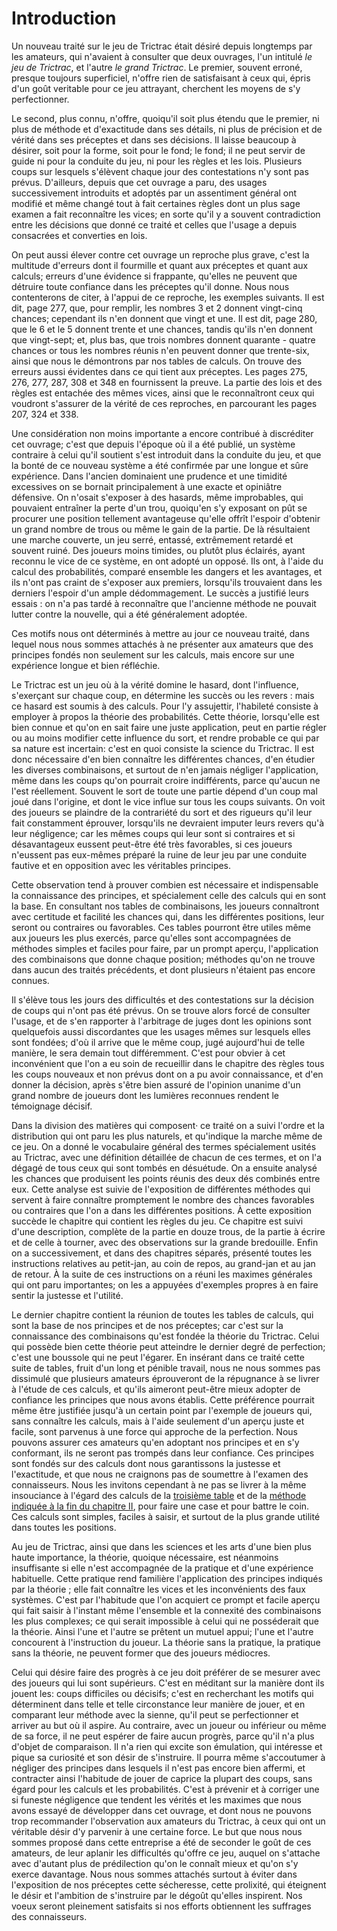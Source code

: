 # Introduction

Un nouveau traité sur le jeu de Trictrac était désiré depuis longtemps par les amateurs, qui n'avaient à consulter que deux ouvrages, l'un intitulé _le jeu de Trictrac_, et l'autre _le grand Trictrac_. Le premier, souvent erroné, presque toujours superficiel, n'offre rien de satisfaisant à ceux qui, épris d'un goût veritable pour ce jeu attrayant, cherchent les moyens de s'y perfectionner.

Le second, plus connu, n'offre, quoiqu'il soit plus étendu que le premier, ni plus de méthode et d'exactitude dans ses détails, ni plus de précision et de vérité dans ses préceptes et dans ses décisions. Il laisse beaucoup à désirer, soit pour la forme, soit pour le fond; le fond; il ne peut servir de guide ni pour la conduite du jeu, ni pour les règles et les lois. Plusieurs coups sur lesquels s'élèvent chaque jour des contestations n'y sont pas prévus. D'ailleurs, depuis que cet ouvrage a paru, des usages successivement introduits et adoptés par un assentiment général ont modifié et même changé tout à fait certaines règles dont un plus sage examen a fait reconnaître les vices; en sorte qu'il y a souvent contradiction entre les décisions que donné ce traité et celles que l'usage a depuis consacrées et converties en lois.

On peut aussi élever contre cet ouvrage un reproche plus grave, c'est la multitude d'erreurs dont il fourmille et quant aux préceptes et quant aux calculs; erreurs d'une évidence si frappante, qu'elles ne peuvent que détruire toute confiance dans les préceptes qu'il donne. Nous nous contenterons de citer, à l'appui de ce reproche, les exemples suivants. Il est dit, page 277, que, pour remplir, les nombres 3 et 2 donnent vingt-cinq chances; cependant ils n'en donnent que vingt et une. Il est dit, page 280, que le 6 et le 5 donnent trente et une chances, tandis qu'ils n'en donnent que vingt-sept; et, plus bas, que trois nombres donnent quarante - quatre chances or tous les nombres réunis n'en peuvent donner que trente-six, ainsi que nous le démontrons par nos tables de calculs. On trouve des erreurs aussi évidentes dans ce qui tient aux préceptes. Les pages 275, 276, 277, 287, 308 et 348 en fournissent la preuve. La partie des lois et des règles est entachée des mêmes vices, ainsi que le reconnaîtront ceux qui voudront s'assurer de la vérité de ces reproches, en parcourant les pages 207, 324 et 338.

Une considération non moins importante a encore contribué à discréditer cet ouvrage; c'est que depuis l'époque où il a été publié, un système contraire à celui qu'il soutient s'est introduit dans la conduite du jeu, et que la bonté de ce nouveau système a été confirmée par une longue et sûre expérience. Dans l'ancien dominaient une prudence et une timidité excessives on se bornait principalement à une exacte et opiniâtre défensive. On n'osait s'exposer à des hasards, même improbables, qui pouvaient entraîner la perte d'un trou, quoiqu'en s'y exposant on pût se procurer une position tellement avantageuse qu'elle offrît l'espoir d'obtenir un grand nombre de trous ou même le gain de la partie. De là résultaient une marche couverte, un jeu serré, entassé, extrêmement retardé et souvent ruiné. Des joueurs moins timides, ou plutôt plus éclairés, ayant reconnu le vice de ce système, en ont adopté un opposé. Ils ont, à l'aide du calcul des probabilités, comparé ensemble les dangers et les avantages, et ils n'ont pas craint de s'exposer aux premiers, lorsqu'ils trouvaient dans les derniers l'espoir d'un ample dédommagement. Le succès a justifié leurs essais : on n'a pas tardé à reconnaître que l'ancienne méthode ne pouvait lutter contre la nouvelle, qui a été généralement adoptée.

Ces motifs nous ont déterminés à mettre au jour ce nouveau traité, dans lequel nous nous sommes attachés à ne présenter aux amateurs que des principes fondés non seulement sur les calculs, mais encore sur une expérience longue et bien réfléchie.

Le Trictrac est un jeu où à la vérité domine le hasard, dont l'influence, s'exerçant sur chaque coup, en détermine les succès ou les revers : mais ce hasard est soumis à des calculs. Pour l'y assujettir, l'habileté consiste à employer à propos la théorie des probabilités. Cette théorie, lorsqu'elle est bien connue et qu'on en sait faire une juste application, peut en partie régler ou au moins modifier cette influence du sort, et rendre probable ce qui par sa nature est incertain: c'est en quoi consiste la science du Trictrac. Il est donc nécessaire d'en bien connaître les différentes chances, d'en étudier les diverses combinaisons, et surtout de n'en jamais négliger l'application, même dans les coups qu'on pourrait croire indifférents,
parce qu'aucun ne l'est réellement. Souvent le sort de toute une partie dépend d'un coup mal joué dans l'origine, et dont le vice influe sur tous les coups suivants. On voit des joueurs se plaindre de la
contrariété du sort et des rigueurs qu'il leur fait constamment éprouver, lorsqu'ils ne devraient imputer leurs revers qu'à leur négligence; car les mêmes coups qui leur sont si contraires et si désavantageux eussent peut-être été très favorables, si ces joueurs n'eussent pas eux-mêmes préparé la ruine de leur jeu par une conduite fautive et en opposition avec les véritables principes.

Cette observation tend à prouver combien est nécessaire et indispensable la connaissance des principes, et spécialement celle des calculs qui en sont la base. En consultant nos tables de combinaisons, les joueurs connaîtront avec certitude et facilité les chances qui, dans les différentes positions, leur seront ou contraires ou favorables. Ces tables pourront être utiles même aux joueurs les plus exercés, parce qu'elles sont accompagnées de méthodes simples et faciles pour faire, par un prompt aperçu, l'application des combinaisons que donne chaque position; méthodes qu'on ne trouve dans aucun des traités précédents, et
dont plusieurs n'étaient pas encore connues.

Il s'élève tous les jours des difficultés et des contestations sur la décision de coups qui n'ont pas été prévus. On se trouve alors forcé de consulter l'usage, et de s'en rapporter à l'arbitrage de juges dont les opinions sont quelquefois aussi discordantes que les usages mêmes sur lesquels elles sont fondées; d'où il arrive que le même coup, jugé aujourd'hui de telle manière, le sera demain tout différemment. C'est pour obvier à cet inconvénient que l'on a eu soin de recueillir dans le chapitre des règles tous les coups nouveaux et non prévus dont on a pu avoir connaissance, et d'en donner la décision, après s'être bien assuré de l'opinion unanime d'un grand nombre de joueurs dont les lumières reconnues rendent le
témoignage décisif.

Dans la division des matières qui composent· ce traité on a suivi l'ordre et la distribution qui ont paru les plus naturels, et qu'indique la marche même de ce jeu. On a donné le vocabulaire général des termes spécialement usités au Trictrac, avec une définition détaillée de chacun de ces termes, et on l'a dégagé de tous ceux qui sont tombés en désuétude. On a ensuite analysé les chances que produisent les points réunis des deux dés combinés entre eux. Cette analyse est suivie de l'exposition de différentes méthodes qui servent
à faire connaître promptement le nombre des chances favorables ou contraires que l'on a dans les différentes positions. À cette exposition succède le chapitre qui contient les règles du jeu. Ce chapitre est suivi d'une description, complète de la partie en douze trous, de la partie à écrire et de celle à tourner, avec des observations sur la grande bredouille. Enfin on a successivement, et dans des chapitres séparés, présenté toutes les instructions relatives au petit-jan, au coin de repos, au grand-jan et au jan de retour. À la suite de ces instructions on a réuni les maximes générales qui ont paru importantes; on les a appuyées d'exemples propres à en faire sentir la justesse et l'utilité.

Le dernier chapitre contient la réunion de toutes les tables de calculs, qui sont la base de nos principes et de nos préceptes; car c'est sur la connaissance des combinaisons qu'est fondée la théorie du Trictrac. Celui qui possède bien cette théorie peut atteindre le dernier degré de perfection; c'est une boussole qui ne peut l'égarer. En insérant dans ce traité cette suite de tables, fruit d'un long et pénible travail, nous ne nous sommes pas dissimulé que plusieurs amateurs éprouveront de la répugnance à se livrer à l'étude de ces calculs, et qu'ils aimeront peut-être mieux adopter de confiance les principes que nous avons établis. Cette préférence pourrait même être justifiée jusqu'à un certain point par l'exemple de joueurs qui, sans connaître les calculs, mais à l'aide seulement d'un aperçu juste et facile, sont parvenus à une force qui approche de la perfection. Nous pouvons assurer ces amateurs qu'en adoptant nos principes et en s'y conformant, ils ne seront pas trompés dans leur confiance. Ces principes sont fondés sur des calculs dont nous garantissons la justesse et l'exactitude, et que nous ne craignons pas de soumettre à l'examen des connaisseurs. Nous les invitons cependant à ne pas se livrer à la même insouciance à l'égard des calculs de la [troisième table](chapitre15/#troisieme-table) et de la [méthode indiquée à la fin du chapitre II](chapitre2/#methode-pour-connaitre-par-un-calcul-tres-simple-le-nombre-des-chances-quon-a-soit-pour-faire-une-case-entiere-soit-pour-battre-le-coin-de-ladversaire), pour faire une case et pour battre le coin. Ces calculs sont simples, faciles à saisir, et surtout de la plus grande utilité dans toutes les positions.

Au jeu de Trictrac, ainsi que dans les sciences et les arts d'une bien plus haute importance, la théorie, quoique nécessaire, est néanmoins insuffisante si elle n'est accompagnée de la pratique et d'une expérience habituelle. Cette pratique rend familière l'application des principes indiqués par la théorie ; elle fait connaître les vices et les inconvénients des faux systèmes. C'est par l'habitude que l'on acquiert ce prompt et facile aperçu qui fait saisir à l'instant même l'ensemble et la connexité des combinaisons les plus complexes; ce qui serait impossible à celui qui ne posséderait que la théorie. Ainsi l'une et l'autre se prêtent un mutuel appui; l'une et l'autre concourent à l'instruction du joueur. La théorie sans la pratique, la pratique sans la théorie, ne peuvent former que des joueurs médiocres.

Celui qui désire faire des progrès à ce jeu doit préférer de se mesurer avec des joueurs qui lui sont supérieurs. C'est en méditant sur la manière dont ils jouent les: coups difficiles ou décisifs; c'est en recherchant les motifs qui déterminent dans telle et telle circonstance leur manière de jouer, et en comparant leur méthode avec la sienne, qu'il peut se perfectionner et arriver au but où il aspire. Au contraire, avec un joueur ou inférieur ou même de sa force, il ne peut espérer de faire aucun progrès, parce qu'il n'a plus d'objet de comparaison. Il n'a rien qui excite son émulation, qui intéresse et pique sa curiosité et son désir de s'instruire. Il pourra même s'accoutumer à négliger des principes dans lesquels il n'est pas encore bien affermi, et contracter ainsi l'habitude de jouer de caprice la plupart des coups, sans égard pour les calculs et les probabilités. C'est à prévenir et à corriger une si funeste négligence que tendent les vérités et les maximes que nous avons essayé de développer dans cet ouvrage, et dont nous ne pouvons trop recommander l'observation aux amateurs du Trictrac, à ceux qui ont un véritable désir d'y parvenir à une certaine force. Le but que nous nous sommes proposé dans cette entreprise a été de seconder le goût de ces amateurs, de leur aplanir les difficultés qu'offre ce jeu, auquel on s'attache avec d'autant plus de prédilection qu'on le connaît mieux et qu'on s'y exerce davantage. Nous nous sommes attachés surtout à éviter dans l'exposition de nos préceptes cette sécheresse, cette prolixité, qui éteignent le désir et l'ambition de s'instruire par le dégoût qu'elles inspirent. Nos voeux seront pleinement satisfaits si nos efforts obtiennent les suffrages des connaisseurs.

